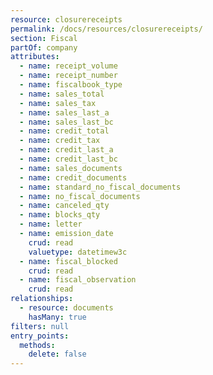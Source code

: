 ```yaml
---
resource: closurereceipts
permalink: /docs/resources/closurereceipts/
section: Fiscal
partOf: company
attributes:
  - name: receipt_volume
  - name: receipt_number
  - name: fiscalbook_type
  - name: sales_total
  - name: sales_tax
  - name: sales_last_a
  - name: sales_last_bc
  - name: credit_total
  - name: credit_tax
  - name: credit_last_a
  - name: credit_last_bc
  - name: sales_documents
  - name: credit_documents
  - name: standard_no_fiscal_documents
  - name: no_fiscal_documents
  - name: canceled_qty
  - name: blocks_qty
  - name: letter
  - name: emission_date
    crud: read
    valuetype: datetimew3c
  - name: fiscal_blocked
    crud: read
  - name: fiscal_observation
    crud: read
relationships:
  - resource: documents
    hasMany: true
filters: null
entry_points:
  methods:
    delete: false
---
```

